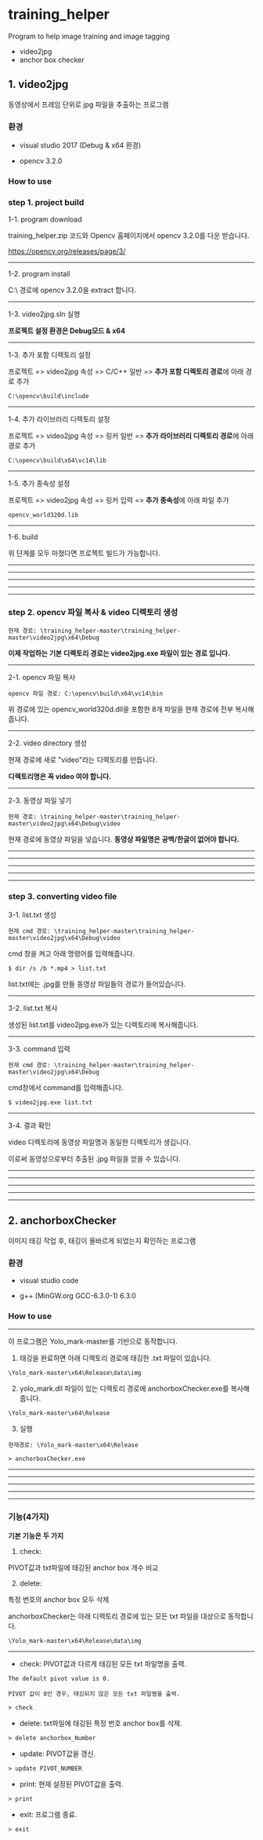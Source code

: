 # training_helper  
Program to help image training and image tagging
- video2jpg
- anchor box checker

## 1. video2jpg  
동영상에서 프레임 단위로 jpg 파일을 추출하는 프로그램

### 환경
- visual studio 2017 (Debug & x64 환경)

- opencv 3.2.0

### How to use


### step 1. project build  


1-1. program download

training_helper.zip 코드와 Opencv 홈페이지에서 opencv 3.2.0를 다운 받습니다. 

https://opencv.org/releases/page/3/
*****

1-2. program install 

C:\ 경로에 opencv 3.2.0을 extract 합니다.


*****


1-3. video2jpg.sln 실행

**프로젝트 설정 환경은 Debug모드 & x64**
*****


1-3. 추가 포함 디렉토리 설정

프로젝트 => video2jpg 속성 => C/C++ 일반 => **추가 포함 디렉토리 경로**에 아래 경로 추가

<pre><code>C:\opencv\build\include</code></pre>
*****

1-4. 추가 라이브러리 디렉토리 설정

프로젝트 => video2jpg 속성 => 링커 일반 => **추가 라이브러리 디렉토리 경로**에 아래 경로 추가

<pre><code>C:\opencv\build\x64\vc14\lib</code></pre>
*****

1-5. 추가 종속성 설정

프로젝트 => video2jpg 속성 => 링커 입력 => **추가 종속성**에 아래 파일 추가

<pre><code>opencv_world320d.lib</code></pre> 
*****

1-6. build

위 단계를 모두 마쳤다면 프로젝트 빌드가 가능합니다.
*****
*****
*****
*****
*****


### step 2. opencv 파일 복사 & video 디렉토리 생성 

<pre><code>현재 경로: \training_helper-master\training_helper-master\video2jpg\x64\Debug</code></pre>

**이제 작업하는 기본 디렉토리 경로는 video2jpg.exe 파일이 있는 경로 입니다.**

*****


2-1. opencv 파일 복사

<pre><code>opencv 파일 경로: C:\opencv\build\x64\vc14\bin </code></pre>

위 경로에 있는 opencv_world320d.dll을 포함한 8개 파일을 현재 경로에 전부 복사해줍니다.

*****


2-2. video directory 생성

현재 경로에 새로 "video"라는 디렉토리를 만듭니다.

**디렉토리명은 꼭 video 여야 합니다.**

*****

2-3. 동영상 파일 넣기

<pre><code>현재 경로: \training_helper-master\training_helper-master\video2jpg\x64\Debug\video</code></pre> 

현재 경로에 동영상 파일을 넣습니다. **동영상 파일명은 공백/한글이 없어야 합니다.**

*****
*****
*****
*****
*****


### step 3. converting video file

3-1. list.txt 생성

<pre><code>현재 cmd 경로: \training_helper-master\training_helper-master\video2jpg\x64\Debug\video</code></pre>

cmd 창을 켜고 아래 명령어를 입력해줍니다.

<pre><code>$ dir /s /b *.mp4 > list.txt</code></pre>

list.txt에는 .jpg를 만들 동영상 파일들의 경로가 들어있습니다.


*****

3-2. list.txt 복사

생성된 list.txt를 video2jpg.exe가 있는 디렉토리에 복사해줍니다.

*****

3-3. command 입력

<pre><code>현재 cmd 경로: \training_helper-master\training_helper-master\video2jpg\x64\Debug</code></pre>

cmd창에서 command를 입력해줍니다.

<pre><code>$ video2jpg.exe list.txt</code></pre>

*****

3-4. 결과 확인

video 디렉토리에 동영상 파일명과 동일한 디렉토리가 생깁니다. 

이로써 동영상으로부터 추출된 .jpg 파일을 얻을 수 있습니다.

*****
*****
*****
*****
*****





## 2. anchorboxChecker
이미지 태깅 작업 후, 태깅이 올바르게 되었는지 확인하는 프로그램

### 환경
- visual studio code

- g++ (MinGW.org GCC-6.3.0-1) 6.3.0

### How to use
*****
이 프로그램은 Yolo_mark-master를 기반으로 동작합니다.

1. 태깅을 완료하면 아래 디렉토리 경로에 태깅한 .txt 파일이 있습니다.

~~~
\Yolo_mark-master\x64\Release\data\img
~~~

2. yolo_mark.dll 파일이 있는 디렉토리 경로에 anchorboxChecker.exe를 복사해줍니다.

~~~
\Yolo_mark-master\x64\Release
~~~

3. 실행

`현재경로: \Yolo_mark-master\x64\Release`
~~~
> anchorboxChecker.exe
~~~

*****
*****
*****
*****
*****

### 기능(4가지)

**기본 기능은 두 가지**

1. check:

PIVOT값과 txt파일에 태깅된 anchor box 개수 비교

2. delete: 

특정 번호의 anchor box 모두 삭제

anchorboxChecker는 아래 디렉토리 경로에 있는 모든 txt 파일을 대상으로 동작합니다.
~~~
\Yolo_mark-master\x64\Release\data\img
~~~
*****

* check: PIVOT값과 다르게 태깅된 모든 txt 파일명을 출력.

`The default pivot value is 0.` 

`PIVOT 값이 0인 경우, 태깅되지 않은 모든 txt 파일명을 출력.`

<pre><code>> check </code></pre> 

* delete: txt파일에 태깅된 특정 번호 anchor box를 삭제.

<pre><code>> delete anchorbox_Number </code></pre> 

* update: PIVOT값을 갱신.

<pre><code>> update PIVOT_NUMBER </code></pre> 

* print: 현재 설정된 PIVOT값을 출력.

<pre><code>> print </code></pre> 

* exit: 프로그램 종료.

<pre><code>> exit</code></pre>
